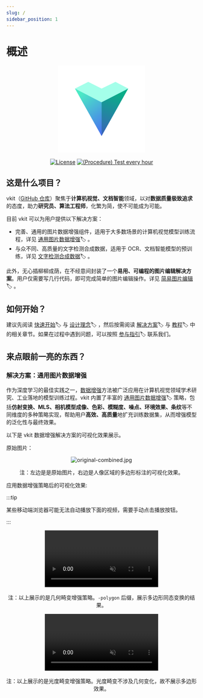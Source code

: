 ```yaml
---
slug: /
sidebar_position: 1
---
```


# 概述

<div align="center">

<img alt="logo.svg" width="230" src="img/logo.svg" />

[![License](https://img.shields.io/badge/License-Commercial%20or%20SSPL-green?color=2fbf43?link=https://github.com/vkit-x/vkit/blob/master/LICENSE.txt)](https://github.com/vkit-x/vkit/blob/master/LICENSE.txt)
[![(Procedure) Test every hour](https://github.com/vkit-x/vkit/actions/workflows/procedure-test-every-hour.yaml/badge.svg)](https://github.com/vkit-x/vkit/actions/workflows/procedure-test-every-hour.yaml)

</div>

## 这是什么项目？

vkit（[GitHub 仓库](https://github.com/vkit-x/vkit)）聚焦于**计算机视觉、文档智能**领域，以对**数据质量极致追求**的态度，助力**研究员、算法工程师**，化繁为简，使不可能成为可能。

目前 vkit 可以为用户提供以下解决方案：

- 完善、通用的图片数据增强组件，适用于大多数场景的计算机视觉模型训练流程，详见 [通用图片数据增强](/solution/data-augmentation)🏷️ 。
- 与众不同、高质量的文字检测合成数据，适用于 OCR、文档智能模型的预训练，详见 [文字检测合成数据](/solution/text-detection)🏷️ 。

此外，无心插柳柳成荫，在不经意间封装了一个**易用、可编程的图片编辑解决方案**。用户仅需要写几行代码，即可完成简单的图片编辑操作。详见 [简易图片编辑](/solution/image-editing)🏷️ 。

## 如何开始？

建议先阅读 [快速开始](/quick-tour/quickstart)🏷️ 与 [设计理念](/quick-tour/philosophy)🏷️ ，然后按需阅读 [解决方案](/solution)🏷️ 与 [教程](/tutorial)🏷️ 中的相关章节。如果在过程中遇到问题，可以按照 [参与指引](/quick-tour/participation)🏷️ 联系我们。

## 来点眼前一亮的东西？

### 解决方案：通用图片数据增强

作为深度学习的最佳实践之一，[数据增强](https://en.wikipedia.org/wiki/Data_augmentation)方法被广泛应用在计算机视觉领域学术研究、工业落地的模型训练过程。vkit 内置了丰富的 [通用图片数据增强](/solution/data-augmentation)🏷️ 策略，包括**仿射变换、MLS、相机模型成像、色彩、模糊度、噪点、环境效果、条纹**等不同维度的多种策略实现，帮助用户**高效、高质量**地扩充训练数据集，从而增强模型的泛化性与最终效果。

以下是 vkit 数据增强解决方案的可视化效果展示。

原始图片：

<div align="center">

<img alt="original-combined.jpg" src="docs-resource/quick-tour/introduction/original-combined.jpg" />

<p>注：左边是是原始图片，右边是人像区域的多边形标注的可视化效果。</p>

</div>

应用数据增强策略后的可视化效果:

:::tip

某些移动端浏览器可能无法自动播放下面的视频，需要手动点击播放按钮。

:::

<div class="video-wrapper" align="center">

<video autoplay="true" muted="true" playsinline="true" loop="true" controls="true">
<source src="docs-resource/quick-tour/introduction/geometric.mp4" type="video/mp4" />
</video>

<p>注：以上展示的是几何畸变增强策略。<code>-polygon</code> 后缀，展示多边形同态变换的结果。</p>

</div>

<div class="video-wrapper" align="center">

<video autoplay="true" muted="true" playsinline="true" loop="true" controls="true">
<source src="docs-resource/quick-tour/introduction/photometric.mp4" type="video/mp4" />
</video>

<p>注：以上展示的是光度畸变增强策略。光度畸变不涉及几何变化，故不展示多边形效果。</p>

</div>
